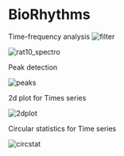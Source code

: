 # BioRhythms

Time-frequency analysis
![filter](https://user-images.githubusercontent.com/65451658/217697968-01f84fd0-8c03-4da8-b3e2-913e06fbd08a.png)

![rat10_spectro](https://user-images.githubusercontent.com/65451658/217695932-1e95818b-6381-4712-ab7a-3bc63492ffcb.png)

Peak detection

![peaks](https://user-images.githubusercontent.com/65451658/215457247-340aa50a-c233-42dd-81b5-1faefa25b731.png)

2d plot for Times series

![2dplot](https://user-images.githubusercontent.com/65451658/211141810-b1c35b39-008a-4ae9-b487-a05230d29094.png)

Circular statistics for Time series

![circstat](https://user-images.githubusercontent.com/65451658/215444879-6815e250-86d4-4b81-90c6-84828b23db0e.png)



